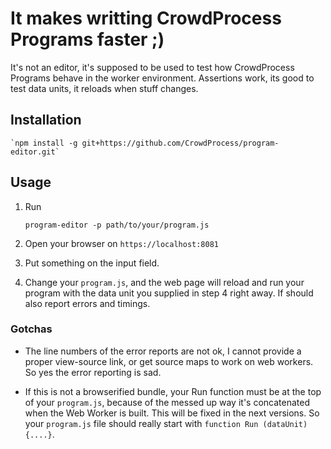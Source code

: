 # It makes writting CrowdProcess Programs faster ;)

It's not an editor, it's supposed to be used to test how CrowdProcess Programs behave in the worker environment. Assertions work, its good to test data units, it reloads when stuff changes.

## Installation

    `npm install -g git+https://github.com/CrowdProcess/program-editor.git`

## Usage

1. Run

    `program-editor -p path/to/your/program.js`

2. Open your browser on `https://localhost:8081`

3. Put something on the input field.

4. Change your `program.js`, and the web page will reload and run your
program with the data unit you supplied in step 4 right away. If should
also report errors and timings.

### Gotchas

* The line numbers of the error reports are not ok, I cannot provide a proper view-source link, or get source maps to work on web workers. So yes the error reporting is sad.

* If this is not a browserified bundle, your Run function must be at the top
of your `program.js`, because of the messed up way it's concatenated when the
Web Worker is built. This will be fixed in the next versions. So your `program.js` file should really start with `function Run (dataUnit) {....}`.
